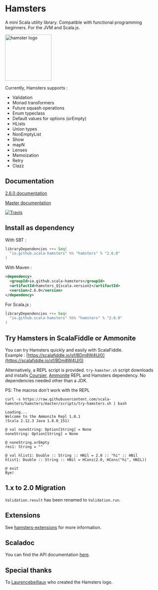 # Hamsters

A mini Scala utility library. Compatible with functional programming beginners. For the JVM and Scala.js.

<img src="https://img4.hostingpics.net/pics/987051hamsters.jpg" alt="hamster logo" width="150px"/>

Currently, Hamsters supports :

 * Validation
 * Monad transformers
 * Future squash operations
 * Enum typeclass
 * Default values for options (orEmpty)
 * HLists
 * Union types
 * NonEmptyList
 * Show
 * mapN
 * Lenses
 * Memoization
 * Retry
 * Clazz


## Documentation

[2.6.0 documentation](https://github.com/scala-hamsters/hamsters/tree/2.6.0/docs)  

[Master documentation](https://github.com/scala-hamsters/hamsters/tree/master/docs)

[![Travis](https://travis-ci.org/scala-hamsters/hamsters.svg?branch=master)](https://travis-ci.org/scala-hamsters/hamsters)

## Install as dependency

With SBT :

```scala
libraryDependencies ++= Seq(
  "io.github.scala-hamsters" %% "hamsters" % "2.6.0"
)
```

With Maven :

```xml
<dependency>
  <groupId>io.github.scala-hamsters</groupId>
  <artifactId>hamsters_${scala.version}</artifactId>
  <version>2.6.0</version>
</dependency>
```

For Scala.js :

```scala
libraryDependencies ++= Seq(
  "io.github.scala-hamsters" %%% "hamsters" % "2.6.0"
)
```

## Try Hamsters in ScalaFiddle or Ammonite

You can try Hamsters quickly and easily with ScalaFiddle.  
Example : [https://scalafiddle.io/sf/BDm8W4U/0](https://scalafiddle.io/sf/BDm8W4U/0)

Alternatively, a REPL script is provided. `try-hamster.sh` script downloads and installs 
[Coursier](https://github.com/alexarchambault/coursier), [Ammonite](https://github.com/lihaoyi/Ammonite) REPL and Hamsters dependency. 
No dependencies needed other than a JDK.

PS: The macros don't work with the REPL

```shell
curl -s https://raw.githubusercontent.com/scala-hamsters/hamsters/master/scripts/try-hamsters.sh | bash

Loading...
Welcome to the Ammonite Repl 1.0.1
(Scala 2.12.3 Java 1.8.0_151)

@ val noneString: Option[String] = None 
noneString: Option[String] = None

@ noneString.orEmpty 
res1: String = ""

@ val hlist1: Double :: String :: HNil = 2.0 :: "hi" :: HNil 
hlist1: Double :: String :: HNil = HCons(2.0, HCons("hi", HNIL))

@ exit 
Bye!

```

## 1.x to 2.0 Migration

`Validation.result` has been renamed to `Validation.run`.

## Extensions

See [hamsters-extensions](https://github.com/scala-hamsters/hamsters-extensions) for more information.

## Scaladoc

You can find the API documentation [here](http://scala-hamsters.github.io/hamsters/doc/2.6/api/io/github/hamsters/index.html).

## Special thanks

To [Laurencebeillaux](https://github.com/laurencebeillaux) who created the Hamsters logo.
